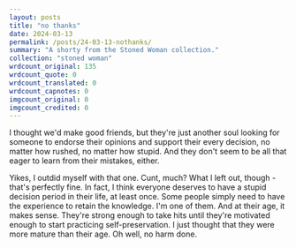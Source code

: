```yaml
---
layout: posts
title: "no thanks"
date: 2024-03-13
permalink: /posts/24-03-13-nothanks/
summary: "A shorty from the Stoned Woman collection."
collection: "stoned woman"
wrdcount_original: 135
wrdcount_quote: 0
wrdcount_translated: 0
wrdcount_capnotes: 0
imgcount_original: 0
imgcount_credited: 0
---
```

I thought we'd make good friends, but they're just another soul looking for someone to endorse their opinions and support their every decision, no matter how rushed, no matter how stupid. And they don't seem to be all that eager to learn from their mistakes, either.

Yikes, I outdid myself with that one. Cunt, much? What I left out, though - that's perfectly fine. In fact, I think everyone deserves to have a stupid decision period in their life, at least once. Some people simply need to have the experience to retain the knowledge. I'm one of them. And at their age, it makes sense. They're strong enough to take hits until they're motivated enough to start practicing self-preservation. I just thought that they were more mature than their age. Oh well, no harm done.
